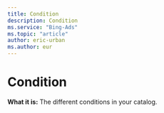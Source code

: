 ```yaml
---
title: Condition
description: Condition
ms.service: "Bing-Ads"
ms.topic: "article"
author: eric-urban
ms.author: eur
---
```


# Condition

**What it is:**     The different conditions in your catalog.


